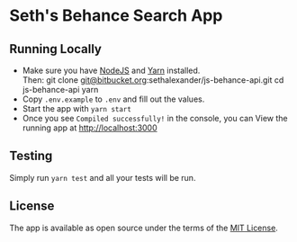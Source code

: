 # Seth's Behance Search App #

## Running Locally ##

- Make sure you have [NodeJS](https://nodejs.org/) and [Yarn](https://yarnpkg.com) installed.  
Then:
    git clone git@bitbucket.org:sethalexander/js-behance-api.git
    cd js-behance-api
    yarn
- Copy `.env.example` to `.env` and fill out the values.  
- Start the app with `yarn start`
- Once you see `Compiled successfully!` in the console, you can View the running app at [http://localhost:3000](http://localhost:3000)

## Testing ##

Simply run `yarn test` and all your tests will be run.

## License ##

The app is available as open source under the terms of the [MIT License](https://bitbucket.org/sethalexander/js-behance-api/src/66c730d7cef6227773c554ea21d9ecd526d868ba/LICENSE?at=master&fileviewer=file-view-default).